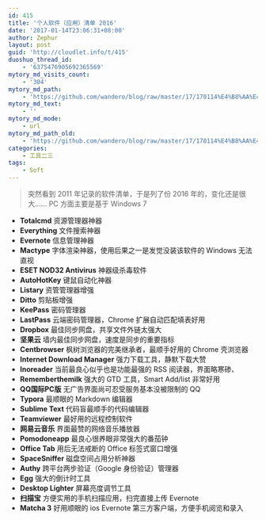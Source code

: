 ```yaml
---
id: 415
title: '个人软件（应用）清单 2016'
date: '2017-01-14T23:06:31+08:00'
author: Zephur
layout: post
guid: 'http://cloudlet.info/t/415'
duoshuo_thread_id:
    - '6375476905692365569'
mytory_md_visits_count:
    - '304'
mytory_md_path:
    - 'https://github.com/wandero/blog/raw/master/17/170114%E4%B8%AA%E4%BA%BA%E8%BD%AF%E4%BB%B6%EF%BC%88%E5%BA%94%E7%94%A8%EF%BC%89%E6%B8%85%E5%8D%95%202016.md'
mytory_md_text:
    - ''
mytory_md_mode:
    - url
mytory_md_path_old:
    - 'https://github.com/wandero/blog/raw/master/17/170114%E4%B8%AA%E4%BA%BA%E8%BD%AF%E4%BB%B6%EF%BC%88%E5%BA%94%E7%94%A8%EF%BC%89%E6%B8%85%E5%8D%95%202016.md'
categories:
    - 工具二三
tags:
    - Soft
---
```


> 突然看到 2011 年记录的软件清单，于是列了份 2016 年的，变化还是很大…… PC 方面主要是基于 Windows 7

<!-- more -->

- **Totalcmd** 资源管理器神器
- **Everything** 文件搜索神器
- **Evernote** 信息管理神器
- **Mactype** 字体渲染神器，使用后果之一是发觉没装该软件的 Windows 无法直视
- **ESET NOD32 Antivirus** 神器级杀毒软件
- **AutoHotKey** 键鼠自动化神器
- **Listary** 资管管理器增强
- **Ditto** 剪贴板增强
- **KeePass** 密码管理器
- **LastPass** 云端密码管理器，Chrome 扩展自动匹配填表好用
- **Dropbox** 最佳同步网盘，共享文件外链太强大
- **坚果云** 墙内最佳同步网盘，速度是同步的重要指标
- **Centbrowser** 枫树浏览器的完美继承者，最顺手好用的 Chrome 壳浏览器
- **Internet Download Manager** 强力下载工具，静默下载大赞
- **Inoreader** 当前最良心似乎也是功能最强的 RSS 阅读器，界面略寒碜、
- **Rememberthemilk** 强大的 GTD 工具，Smart Add/list 非常好用
- **QQ国际PC版** 无广告界面尚可忍受服务基本没被限制的 QQ
- **Typora** 最顺眼的 Markdown 编辑器
- **Sublime Text** 代码盲最顺手的代码编辑器
- **Teamviewer** 最好用的远程控制软件
- **网易云音乐** 界面最赞的网络音乐播放器
- **Pomodoneapp** 最良心很养眼非常强大的番茄钟
- **Office Tab** 用后无法戒断的 Office 标签式窗口增强
- **SpaceSniffer** 磁盘空间占用分析神器
- **Authy** 跨平台两步验证（Google 身份验证）管理器
- **Egg** 强大的倒计时工具
- **Desktop Lighter** 屏幕亮度调节工具
- **扫描宝** 方便实用的手机扫描应用，扫完直接上传 Evernote
- **Matcha 3** 好用顺眼的 ios Evernote 第三方客户端，方便手机阅览和录入